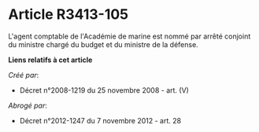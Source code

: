 # Article R3413-105

L'agent comptable de l'Académie de marine est nommé par arrêté conjoint du ministre chargé du budget et du ministre de la
défense.

**Liens relatifs à cet article**

_Créé par_:

  - Décret n°2008-1219 du 25 novembre 2008 - art. (V)

_Abrogé par_:

  - Décret n°2012-1247 du 7 novembre 2012 - art. 28
